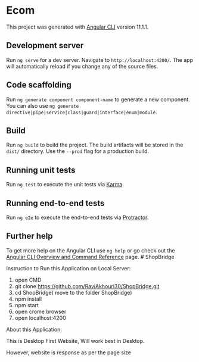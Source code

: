 # Ecom

This project was generated with [Angular CLI](https://github.com/angular/angular-cli) version 11.1.1.

## Development server

Run `ng serve` for a dev server. Navigate to `http://localhost:4200/`. The app will automatically reload if you change any of the source files.

## Code scaffolding

Run `ng generate component component-name` to generate a new component. You can also use `ng generate directive|pipe|service|class|guard|interface|enum|module`.

## Build

Run `ng build` to build the project. The build artifacts will be stored in the `dist/` directory. Use the `--prod` flag for a production build.

## Running unit tests

Run `ng test` to execute the unit tests via [Karma](https://karma-runner.github.io).

## Running end-to-end tests

Run `ng e2e` to execute the end-to-end tests via [Protractor](http://www.protractortest.org/).

## Further help

To get more help on the Angular CLI use `ng help` or go check out the [Angular CLI Overview and Command Reference](https://angular.io/cli) page.
#   S h o p B r i d g e 
 
 

Instruction to Run this Application on Local Server:

1. open CMD
2. git clone https://github.com/RaviAkhouri30/ShopBridge.git
3. cd ShopBridge( move to the folder ShopBridge)
4. npm install
5. npm start
6. open crome browser
7. open localhost:4200

About this Application: 

This is Desktop First Website, Will work best in Desktop.

However, website is response as per the page size